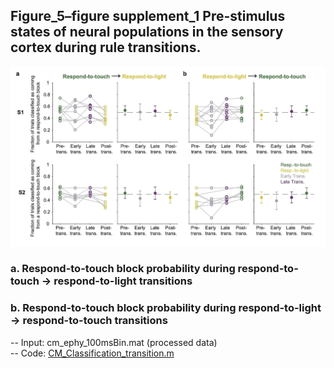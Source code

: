 ## Figure_5–figure supplement_1 Pre-stimulus states of neural populations in the sensory cortex during rule transitions. 
<img src="Figure 5—figure supplement 1.jpg" width="800">

### a.	Respond-to-touch block probability during respond-to-touch -> respond-to-light transitions
### b.	Respond-to-touch block probability during respond-to-light -> respond-to-touch transitions
  -- Input: cm_ephy_100msBin.mat  (processed data)\
  -- Code:  [CM_Classification_transition.m](CM_Classification_transition.m)
